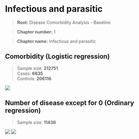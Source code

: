 # Infectious and parasitic
    
> **Root:** Disease Comorbidity Analysis - Baseline

> **Chapter number:** 1  

> **Chapter name:** Infectious and parasitic  

## Comorbidity (Logistic regression)
> Sample size: **212751**  
> Cases: **6635**  
> Controls: **206116**
<img src="/Chapter/Figures/Baseline/LG/Chapter_1.png"/>
<CsvTable src="/Chapter/Data/Baseline/LG/LG_Chapter_1.csv" label="🔍 View full results" />

## Number of disease except for 0 (Ordinary regression)
> Sample size: **11436**
<img src="/Chapter/Figures/Baseline/Histogram/Chapter_1_ba.png"/>
<CsvTable src="/Chapter/Data/Baseline/Histogram/Chapter_1_ba.csv" label="🔍 View full results" />
        
<img src="/Chapter/Figures/Baseline/ORD/Chapter_1.png"/>
<CsvTable src="/Chapter/Data/Baseline/ORD/ORD_Chapter_1.csv" label="🔍 View full results" />
